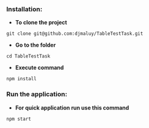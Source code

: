 ### Installation:

- **To clone the project**

```
git clone git@github.com:djmaluy/TableTestTask.git

```

- **Go to the folder**

```
cd TableTestTask
```

- **Execute command**

```
npm install
```

### Run the application:

- **For quick application run use this command**

```
npm start
```
